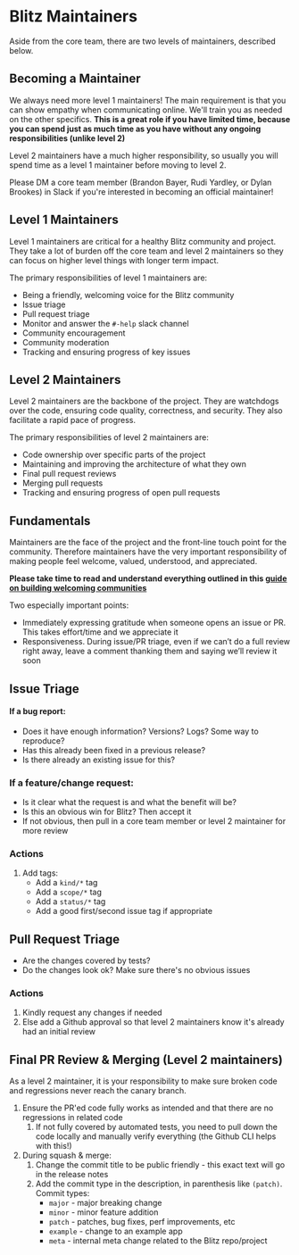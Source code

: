 # Blitz Maintainers

Aside from the core team, there are two levels of maintainers, described below.

## Becoming a Maintainer

We always need more level 1 maintainers! The main requirement is that you can show empathy when communicating online. We'll train you as needed on the other specifics. **This is a great role if you have limited time, because you can spend just as much time as you have without any ongoing responsibilities (unlike level 2)**

Level 2 maintainers have a much higher responsibility, so usually you will spend time as a level 1 maintainer before moving to level 2.

Please DM a core team member (Brandon Bayer, Rudi Yardley, or Dylan Brookes) in Slack if you're interested in becoming an official maintainer!

## Level 1 Maintainers

Level 1 maintainers are critical for a healthy Blitz community and project. They take a lot of burden off the core team and level 2 maintainers so they can focus on higher level things with longer term impact.

The primary responsibilities of level 1 maintainers are:

- Being a friendly, welcoming voice for the Blitz community
- Issue triage
- Pull request triage
- Monitor and answer the `#-help` slack channel
- Community encouragement
- Community moderation
- Tracking and ensuring progress of key issues

## Level 2 Maintainers

Level 2 maintainers are the backbone of the project. They are watchdogs over the code, ensuring code quality, correctness, and security. They also facilitate a rapid pace of progress.

The primary responsibilities of level 2 maintainers are:

- Code ownership over specific parts of the project
- Maintaining and improving the architecture of what they own
- Final pull request reviews
- Merging pull requests
- Tracking and ensuring progress of open pull requests

## Fundamentals

Maintainers are the face of the project and the front-line touch point for the community. Therefore maintainers have the very important responsibility of making people feel welcome, valued, understood, and appreciated.

**Please take time to read and understand everything outlined in this [guide on building welcoming communities](https://opensource.guide/building-community)**

Two especially important points:

- Immediately expressing gratitude when someone opens an issue or PR. This takes effort/time and we appreciate it
- Responsiveness. During issue/PR triage, even if we can’t do a full review right away, leave a comment thanking them and saying we’ll review it soon

## Issue Triage

#### If a bug report:

- Does it have enough information? Versions? Logs? Some way to reproduce?
- Has this already been fixed in a previous release?
- Is there already an existing issue for this?

### If a feature/change request:

- Is it clear what the request is and what the benefit will be?
- Is this an obvious win for Blitz? Then accept it
- If not obvious, then pull in a core team member or level 2 maintainer for more review

### Actions

1. Add tags:
   - Add a `kind/*` tag
   - Add a `scope/*` tag
   - Add a `status/*` tag
   - Add a good first/second issue tag if appropriate

## Pull Request Triage

- Are the changes covered by tests?
- Do the changes look ok? Make sure there's no obvious issues

### Actions

1. Kindly request any changes if needed
2. Else add a Github approval so that level 2 maintainers know it's already had an initial review

## Final PR Review & Merging (Level 2 maintainers)

As a level 2 maintainer, it is your responsibility to make sure broken code and regressions never reach the canary branch.

1. Ensure the PR'ed code fully works as intended and that there are no regressions in related code
   1. If not fully covered by automated tests, you need to pull down the code locally and manually verify everything (the Github CLI helps with this!)
2. During squash & merge:
   1. Change the commit title to be public friendly - this exact text will go in the release notes
   2. Add the commit type in the description, in parenthesis like `(patch)`. Commit types:
      - `major` - major breaking change
      - `minor` - minor feature addition
      - `patch` - patches, bug fixes, perf improvements, etc
      - `example` - change to an example app
      - `meta` - internal meta change related to the Blitz repo/project
